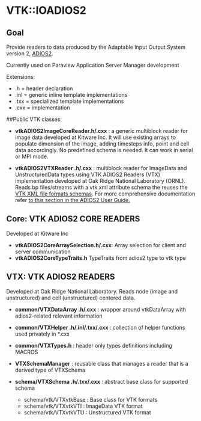 # VTK::IOADIOS2

## Goal

Provide readers to data produced by the Adaptable Input Output System version 2, [ADIOS2](https://adios2.readthedocs.io/en/latest/).

Currently used on Paraview Application Server Manager development

Extensions:

* .h = header declaration
* .inl = generic inline template implementations
* .txx = specialized template implementations
* .cxx = implementation

##Public VTK classes:

- **vtkADIOS2ImageCoreReader.h/.cxx** : a generic multiblock reader for image data developed at Kitware Inc. It will use existing arrays to populate dimension of the image, adding timesteps info, point and cell data accordingly. No predefined schema is needed. It can work in serial or MPI mode.

- **vtkADIOS2VTXReader .h/.cxx** : multiblock reader for ImageData and UnstructuredData types using VTK ADIOS2 Readers (VTX) implementation developed at Oak Ridge National Laboratory (ORNL). Reads bp files/streams with a vtk.xml attribute schema the reuses the [VTK XML file formats schemas](https://vtk.org/wp-content/uploads/2015/04/file-formats.pdf). For more comprehensive documentation refer [to this section in the ADIOS2 User Guide.](https://adios2.readthedocs.io/en/latest/ecosystem/visualization.html)

## **Core: VTK ADIOS2 CORE READERS**

Developed at Kitware Inc
- **vtkADIOS2CoreArraySelection.h/.cxx**: Array selection for client and server communication
- **vtkADIOS2CoreTypeTraits.h** TypeTraits from adios2 type to vtk type

## **VTX: VTK ADIOS2 READERS**

Developed at Oak Ridge National Laboratory. Reads node (image and unstructured) and cell (unstructured) centered data.

- **common/VTXDataArray .h/.cxx** : wrapper around vtkDataArray with adios2-related relevant information


- **common/VTXHelper .h/.inl/.txx/.cxx** : collection of helper functions used privately in *.cxx


- **common/VTXTypes.h** : header only types definitions including MACROS


- **VTXSchemaManager** : reusable class that manages a reader that is a derived type of VTXSchema


- **schema/VTXSchema .h/.txx/.cxx** : abstract base class for supported schema
    - schema/vtk/VTXvtkBase : Base class for VTK formats
    - schema/vtk/VTXvtkVTI : ImageData VTK format
    - schema/vtk/VTXvtkVTU : Unstructured VTK format
